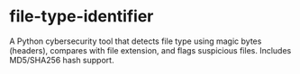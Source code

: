 # file-type-identifier
A Python cybersecurity tool that detects file type using magic bytes (headers), compares with file extension, and flags suspicious files. Includes MD5/SHA256 hash support.
